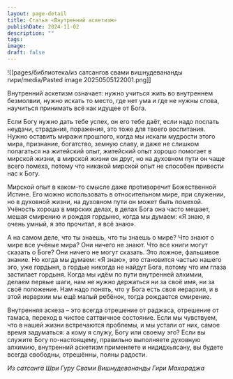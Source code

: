 ```yaml
---
layout: page-detail
title: Статья «Внутренний аскетизм»
publishDate: 2024-11-02
description: ""
tags: 
image: 
draft: false
---
```

![[pages/библиотека/из сатсангов свами вишнудевананды гири/media/Pasted image 20250505122001.png]]
  
 Внутренний аскетизм означает: нужно учиться жить во внутреннем безмолвии, нужно искать то место, где нет ума и где не нужны слова, научиться принимать всё как идущее от Бога.

 Если Богу нужно дать тебе успех, он его тебе даёт, если надо послать неудачи, страдания, поражения, это тоже для твоего воспитания. Нужно оставить миражи прошлого, когда мы искали мудрости этого мира, признание, богатство, земную славу, и даже не слишком полагаться на житейский опыт, житейский опыт хорошо помогает в мирской жизни, в мирской жизни он друг, но на духовном пути он чаще всего помеха, потому что никакой мирской опыт не способен привести нас к Богу.

 Мирской опыт в каком-то смысле даже противоречит Божественной Истине. Его можно использовать в относительном мире, при служении, но в духовной жизни, на духовном пути он может быть помехой. Учёность хороша в мирских делах, в делах Бога она часто мешает, мешая смирению и рождая гордыню, когда мы думаем: «Я знаю, я очень умный, я это прочитал, я всё знаю».

 А на самом деле, что ты знаешь, что ты знаешь о мире? Что знают о мире все учёные мира? Они ничего не знают. Что все книги могут сказать о Боге? Они ничего не могут сказать. Это ложное, фальшивое знание. Но когда мы думаем: «Я знаю», это становится частью нашего эго, уже гордыня, а гордые никогда не найдут Бога, потому что им глаза застилает гордыня. Когда мы идём по пути внутренней алхимии, делаем первые шаги, нам не нужно держаться ни за своё имя, ни за своё положение. Нам надо понять, что у Бога есть своя иерархия, и в этой иерархии мы ещё малый ребёнок, тогда рождается смирение.

 Внутренняя аскеза – это всегда отрешение от раджаса, отрешение от тамаса, переход в чистое саттвичное состояние. Если мы чувствуем, что в нашей жизни встречаются проблемы, и мы устали от них, самое время задуматься: а кому я служу, Богу или своему эго? Если вы служите Богу по-настоящему, правильно выполняете духовную алхимию, внутренний аскетизм применяете и нидидхьясану, вы будете всегда свободны, отрешённы, полны радости.

*Из сатсанга Шри Гуру Свами Вишнудевананды Гири Махараджа*